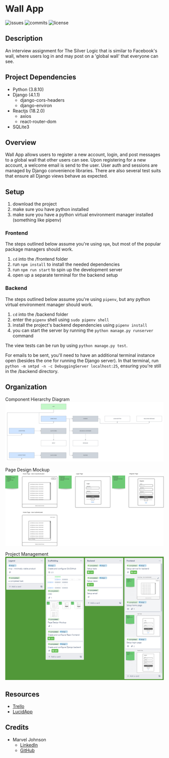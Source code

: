 # Wall App

![issues](https://img.shields.io/github/issues/marvjohnson/wall-app)
![commits](https://img.shields.io/github/commit-activity/m/marvjohnson/wall-app)
![license](https://img.shields.io/github/license/marvjohnson/wall-app)

## Description

An interview assignment for The Silver Logic that is similar to Facebook's wall, where users log in and may post on a 'global wall' that everyone can see.

## Project Dependencies

- Python (3.8.10)
- Django (4.1.1)
  - django-cors-headers
  - django-environ
- Reactjs (18.2.0)
  - axios
  - react-router-dom
- SQLite3

## Overview

Wall App allows users to register a new account, login, and post messages to a global wall that other users can see. Upon registering for a new account, a welcome email is send to the user. User auth and sessions are managed by Django convenience libraries. There are also several test suits that ensure all Django views behave as expected.

## Setup

1. download the project
2. make sure you have python installed
3. make sure you have a python virtual environment manager installed (something like pipenv)

### Frontend

The steps outlined below assume you're using `npm`, but most of the popular package managers should work.
1. `cd` into the /frontend folder
2. run `npm install` to install the needed dependencies
3. run `npm run start` to spin up the development server
4. open up a separate terminal for the backend setup

### Backend

The steps outlined below assume you're using `pipenv`, but any python virtual environment manager should work.
1. `cd` into the /backend folder
2. enter the `pipenv` shell using `sudo pipenv shell`
3. install the project's backend dependencies using `pipenv install`
4. you can start the server by running the `python manage.py runserver` command

The view tests can be run by using `python manage.py test`.

For emails to be sent, you'll need to have an additional terminal instance open (besides the one for running the Django server). In that terminal, run `python -m smtpd -n -c DebuggingServer localhost:25`, ensuring you're still in the /backend directory.

## Organization

Component Hierarchy Diagram
![Component Hierarchy Diagram](./frontend/src/images/component-hierarchy-diagram.png)

Page Design Mockup
![Page Design Mockup](./frontend/src/images/page-design-mockup.png)

Project Management
![Project Management](./frontend/src/images/project-management.png)

## Resources

- [Trello](https://www.trello.com)
- [LucidApp](https://www.lucid.app)

## Credits
- Marvel Johnson
  - [LinkedIn](https://www.linkedin.com/in/marvel-johnson/)
  - [GitHub](https://github.com/MarvJohnson)
